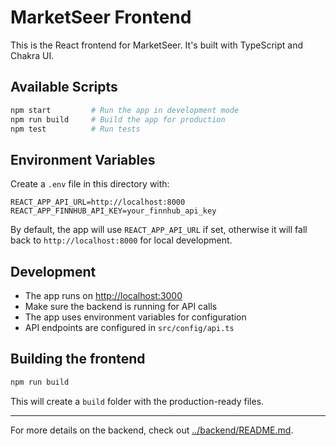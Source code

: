 # MarketSeer Frontend

This is the React frontend for MarketSeer. It's built with TypeScript and Chakra UI.

## Available Scripts

```bash
npm start         # Run the app in development mode
npm run build     # Build the app for production
npm test          # Run tests
```

## Environment Variables

Create a `.env` file in this directory with:

```
REACT_APP_API_URL=http://localhost:8000
REACT_APP_FINNHUB_API_KEY=your_finnhub_api_key
```

By default, the app will use `REACT_APP_API_URL` if set, otherwise it will fall back to `http://localhost:8000` for local development.

## Development

- The app runs on [http://localhost:3000](http://localhost:3000)
- Make sure the backend is running for API calls
- The app uses environment variables for configuration
- API endpoints are configured in `src/config/api.ts`

## Building the frontend

```bash
npm run build
```

This will create a `build` folder with the production-ready files.

---

For more details on the backend, check out [../backend/README.md](../backend/README.md).
